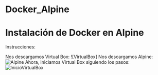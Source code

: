 # Docker_Alpine

# Instalación de Docker en Alpine

Instrucciones:

Nos descargamos Virtual Box:
![VirtualBox]
Nos descargamos Alpine:
![Alpine](https://i.postimg.cc/jdZj3KJ8/Captura-de-pantalla-46.png)
Ahora, iniciamos Virtual Box siguiendo los pasos:
![InicioVirtualBox](https://i.postimg.cc/Dy2ZcmmJ/Captura-de-pantalla-47.png)
